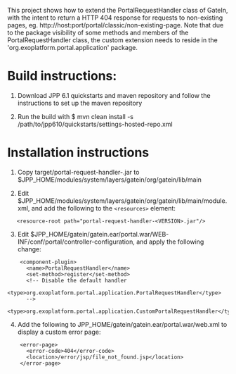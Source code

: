 This project shows how to extend the PortalRequestHandler class of GateIn, with the intent to return a HTTP 404 response for requests to non-existing pages, eg. http://host:port/portal/classic/non-existing-page. Note that due to the package visibility of some methods and members of the PortalRequestHandler class, the custom extension needs to reside in the 'org.exoplatform.portal.application' package.

Build instructions:
==================

1. Download JPP 6.1 quickstarts and maven repository and follow the instructions to set up the maven repository

2. Run the build with
   $ mvn clean install -s /path/to/jpp610/quickstarts/settings-hosted-repo.xml
   

Installation instructions
=========================

1. Copy target/portal-request-handler-<VERSION>.jar to $JPP_HOME/modules/system/layers/gatein/org/gatein/lib/main

2. Edit $JPP_HOME/modules/system/layers/gatein/org/gatein/lib/main/module.xml, and add the following to the `<resources>` element:
```   
   <resource-root path="portal-request-handler-<VERSION>.jar"/>
 ```  
3. Edit $JPP_HOME/gatein/gatein.ear/portal.war/WEB-INF/conf/portal/controller-configuration, and apply the following change:   
```
    <component-plugin>
      <name>PortalRequestHandler</name>
      <set-method>register</set-method>
      <!-- Disable the default handler
      <type>org.exoplatform.portal.application.PortalRequestHandler</type>
      -->
      <type>org.exoplatform.portal.application.CustomPortalRequestHandler</type>
```
4. Add the following to JPP_HOME/gatein/gatein.ear/portal.war/web.xml to display a custom error page:
```
    <error-page>
      <error-code>404</error-code>
      <location>/error/jsp/file_not_found.jsp</location>
    </error-page>
```

